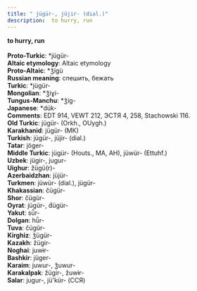 ```yaml
---
title: " jügür-, jüjir- (dial.)"
description:  to hurry, run
---
```

<p data-pagefind-weight="0.5">
<strong> to hurry, run</strong><br><br>
<strong>Proto-Turkic</strong>:  *jügür-<br>
<strong>Altaic etymology</strong>:  Altaic etymology<br>
<strong> Proto-Altaic</strong>:  *ǯígù<br>
<strong>Russian meaning</strong>:  спешить, бежать<br>
<strong>Turkic</strong>:  *jügür-<br>
<strong>Mongolian</strong>:  *ǯiɣi-<br>
<strong>Tungus-Manchu</strong>:  *ǯig-<br>
<strong>Japanese</strong>:  *dúk-<br>
<strong>Comments</strong>:  EDT 914, VEWT 212, ЭСТЯ 4, 258, Stachowski 116.<br>
<strong>Old Turkic</strong>:  jügür- (Orkh., OUygh.)<br>
<strong>Karakhanid</strong>:  jügür- (MK)<br>
<strong>Turkish</strong>:  jügür-, jüjir- (dial.)<br>
<strong>Tatar</strong>:  jöger-<br>
<strong>Middle Turkic</strong>:  jügür- (Houts., MA, AH), jüwür- (Ettuhf.)<br>
<strong>Uzbek</strong>:  jügir-, jugur-<br>
<strong>Uighur</strong>:  žügü(r)-<br>
<strong>Azerbaidzhan</strong>:  jüjür-<br>
<strong>Turkmen</strong>:  jüwür- (dial.), jügür-<br>
<strong>Khakassian</strong>:  čügür-<br>
<strong>Shor</strong>:  čügür-<br>
<strong>Oyrat</strong>:  jügür-, d́ügür-<br>
<strong>Yakut</strong>:  sǖr-<br>
<strong>Dolgan</strong>:  hǖr-<br>
<strong>Tuva</strong>:  čügür-<br>
<strong>Kirghiz</strong>:  ǯügür-<br>
<strong>Kazakh</strong>:  žügir-<br>
<strong>Noghai</strong>:  juwɨr-<br>
<strong>Bashkir</strong>:  jüger-<br>
<strong>Karaim</strong>:  juwur-, ǯuwur-<br>
<strong>Karakalpak</strong>:  žügir-, žuwɨr-<br>
<strong>Salar</strong>:  jugur-, jü'kür- (ССЯ)<br>

</p>
